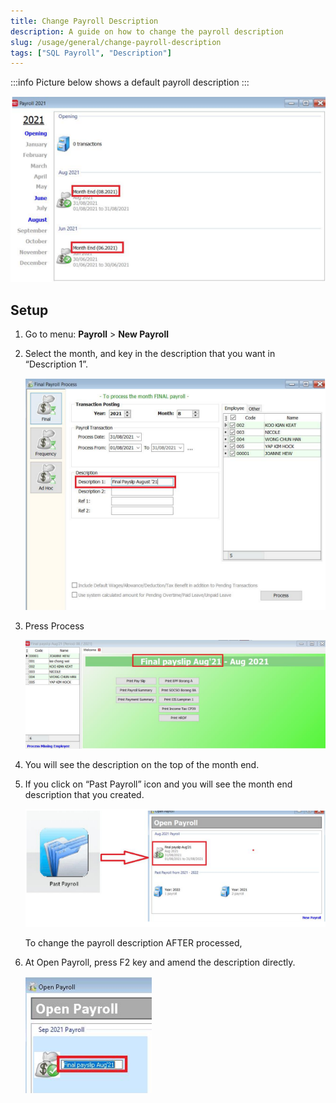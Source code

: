 ```yaml
---
title: Change Payroll Description
description: A guide on how to change the payroll description
slug: /usage/general/change-payroll-description
tags: ["SQL Payroll", "Description"]
---
```


:::info
Picture below shows a default payroll description
:::

![default](../../../static/img/usage/general/change-payroll-description/default.png)

## Setup

1. Go to menu: **Payroll** > **New Payroll**

2. Select the month, and key in the description that you want in “Description 1”.

    ![description](../../../static/img/usage/general/change-payroll-description/description.png)

3. Press Process

    ![process](../../../static/img/usage/general/change-payroll-description/process.png)

4. You will see the description on the top of the month end.

5. If you click on “Past Payroll” icon and you will see the month end description that you created.

    ![result](../../../static/img/usage/general/change-payroll-description/result.png)

    To change the payroll description AFTER processed,

6. At Open Payroll, press F2 key and amend the description directly.

    ![after-process-change](../../../static/img/usage/general/change-payroll-description/after-process-change.png)
